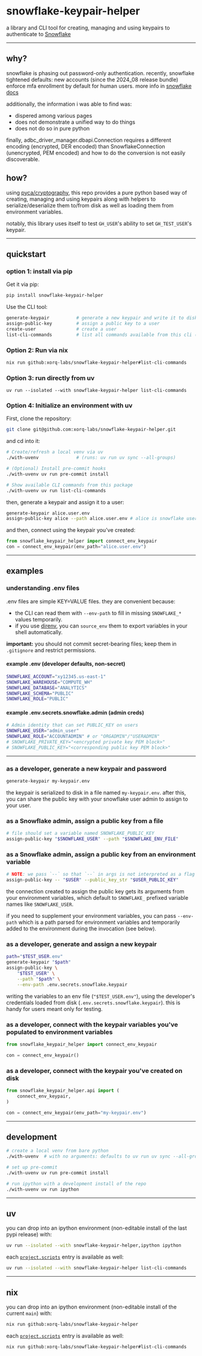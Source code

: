 # snowflake-keypair-helper

a library and CLI tool for creating, managing and using keypairs to authenticate to [Snowflake](www.snowflake.com)

---

## why?
snowflake is phasing out password-only authentication. recently, snowflake
tightened defaults: new accounts (since the 2024_08 release bundle) enforce mfa
enrollment by default for human users. more info in [snowflake
docs](https://docs.snowflake.com/en/release-notes/bcr-bundles/2024_08/bcr-1784)

additionally, the information i was able to find was:
- dispered among various pages
- does not demonstrate a unified way to do things
- does not do so in pure python

finally, adbc_driver_manager.dbapi.Connection requires a different encoding
(encrypted, DER encoded) than SnowflakeConnection (unencrypted, PEM encoded)
and how to do the conversion is not easily discoverable.

## how?

using [pyca/cryptography](https://github.com/pyca/cryptography), this repo provides a pure python based way of creating, managing and using keypairs along with helpers to serialize/deserialize them to/from disk as well as loading them from environment variables.

notably, this library uses itself to test `GH_USER`'s ability to set `GH_TEST_USER`'s keypair.

---

## quickstart

### option 1: install via pip

Get it via pip:

```bash
pip install snowflake-keypair-helper
```

Use the CLI tool:

```bash
generate-keypair          # generate a new keypair and write it to disk
assign-public-key         # assign a public key to a user
create-user               # create a user
list-cli-commands         # list all commands available from this cli (snowflake_keypair_helper)
```

### Option 2: Run via nix

```bash
nix run github:xorq-labs/snowflake-keypair-helper#list-cli-commands
```

### Option 3: run directly from uv
```
uv run --isolated --with snowflake-keypair-helper list-cli-commands
```

### Option 4: Initialize an environment with uv

First, clone the repository:

```bash
git clone git@github.com:xorq-labs/snowflake-keypair-helper.git
```

and cd into it:

```bash
# Create/refresh a local venv via uv
./with-uvenv              # (runs: uv run uv sync --all-groups)

# (Optional) Install pre-commit hooks
./with-uvenv uv run pre-commit install

# Show available CLI commands from this package
./with-uvenv uv run list-cli-commands
```

then, generate a keypair and assign it to a user:

```bash
generate-keypair alice.user.env
assign-public-key alice --path alice.user.env # alice is snowflake user name and assumes admin role
```

and then, connect using the keypair you've created:

```python
from snowflake_keypair_helper import connect_env_keypair
con = connect_env_keypair(env_path="alice.user.env")
```

---

## examples

### understanding .env files

.env files are simple KEY=VALUE files. they are convenient because:

- the CLI can read them with `--env-path` to fill in missing `SNOWFLAKE_*` values temporarily.
- if you use [direnv](https://direnv.net/), you can `source_env` them to export variables in your shell automatically.

**important:** you should not commit secret-bearing files; keep them in `.gitignore` and restrict permissions.

#### example .env (developer defaults, non-secret)

```bash
SNOWFLAKE_ACCOUNT="xy12345.us-east-1"
SNOWFLAKE_WAREHOUSE="COMPUTE_WH"
SNOWFLAKE_DATABASE="ANALYTICS"
SNOWFLAKE_SCHEMA="PUBLIC"
SNOWFLAKE_ROLE="PUBLIC"
```

#### example .env.secrets.snowflake.admin (admin creds)

```bash
# Admin identity that can set PUBLIC_KEY on users
SNOWFLAKE_USER="admin_user"
SNOWFLAKE_ROLE="ACCOUNTADMIN" # or "ORGADMIN"/"USERADMIN"
# SNOWFLAKE_PRIVATE_KEY="<encrypted private key PEM block>"
# SNOWFLAKE_PUBLIC_KEY="<corresponding public key PEM block>"
```

---

### as a developer, generate a new keypair and password

```bash
generate-keypair my-keypair.env
```

the keypair is serialized to disk in a file named `my-keypair.env`. after this, you can share the public key with your snowflake user admin to assign to your user.

### as a Snowflake admin, assign a public key from a file

```bash
# file should set a variable named SNOWFLAKE_PUBLIC_KEY
assign-public-key "$SNOWFLAKE_USER" --path "$SNOWFLAKE_ENV_FILE"
```

### as a Snowflake admin, assign a public key from an environment variable

```bash
# NOTE: we pass `--` so that `--` in args is not interpreted as a flag
assign-public-key -- "$USER" --public_key_str "$USER_PUBLIC_KEY"
```

the connection created to assign the public key gets its arguments from your environment variables, which default to `SNOWFLAKE_` prefixed variable names like `SNOWFLAKE_USER`.

if you need to supplement your environment variables, you can pass `--env-path` which is a path parsed for environment variables and temporarily added to the environment during the invocation (see below).

### as a developer, generate and assign a new keypair

```bash
path="$TEST_USER.env"
generate-keypair "$path"
assign-public-key \
    "$TEST_USER" \
    --path "$path" \
    --env-path .env.secrets.snowflake.keypair
```

writing the variables to an env file (`"$TEST_USER.env"`), using the developer's credentials loaded from disk (`.env.secrets.snowflake.keypair`). this is handy for users meant only for testing.

### as a developer, connect with the keypair variables you've populated to environment variables

```python
from snowflake_keypair_helper import connect_env_keypair

con = connect_env_keypair()
```

### as a developer, connect with the keypair you've created on disk

```python
from snowflake_keypair_helper.api import (
    connect_env_keypair,
)

con = connect_env_keypair(env_path="my-keypair.env")
```

---

## development

```bash
# create a local venv from bare python
./with-uvenv  # with no arguments: defaults to uv run uv sync --all-groups

# set up pre-commit
./with-uvenv uv run pre-commit install

# run ipython with a development install of the repo
./with-uvenv uv run ipython
```

---

## uv

you can drop into an ipython environment (non-editable install of the last pypi release) with:

```bash
uv run --isolated --with snowflake-keypair-helper,ipython ipython
```

each [`project.scripts`](https://github.com/xorq-labs/snowflake-keypair-helper/blob/main/pyproject.toml#L31-L34) entry is available as well:

```bash
uv run --isolated --with snowflake-keypair-helper list-cli-commands
```

---

## nix

you can drop into an ipython environment (non-editable install of the current `main`) with:

```bash
nix run github:xorq-labs/snowflake-keypair-helper
```

each [`project.scripts`](https://github.com/xorq-labs/snowflake-keypair-helper/blob/main/pyproject.toml#L31-L34) entry is available as well:

```bash
nix run github:xorq-labs/snowflake-keypair-helper#list-cli-commands
```
